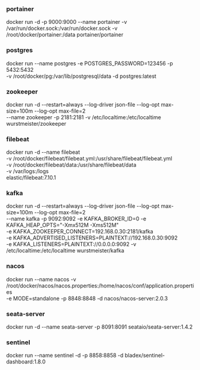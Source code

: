 ### portainer
docker run -d -p 9000:9000 --name portainer  -v /var/run/docker.sock:/var/run/docker.sock -v \
    /root/docker/portainer:/data portainer/portainer
### postgres
docker run --name postgres -e POSTGRES_PASSWORD=123456 -p 5432:5432 \
-v /root/docker/pg:/var/lib/postgresql/data -d postgres:latest

### zookeeper
docker run -d --restart=always --log-driver json-file --log-opt max-size=100m --log-opt max-file=2 \
    --name zookeeper -p 2181:2181 -v /etc/localtime:/etc/localtime wurstmeister/zookeeper
### filebeat 
docker run -d --name filebeat \
    -v /root/docker/filebeat/filebeat.yml:/usr/share/filebeat/filebeat.yml \
    -v /root/docker/filebeat/data:/usr/share/filebeat/data \
    -v /var/logs:/logs \
    elastic/filebeat:7.10.1
### kafka
docker run -d --restart=always --log-driver json-file --log-opt max-size=100m --log-opt max-file=2 \
    --name kafka -p 9092:9092 -e KAFKA_BROKER_ID=0 -e KAFKA_HEAP_OPTS="-Xmx512M -Xms512M" \
    -e KAFKA_ZOOKEEPER_CONNECT=192.168.0.30:2181/kafka \
    -e KAFKA_ADVERTISED_LISTENERS=PLAINTEXT://192.168.0.30:9092 \
    -e KAFKA_LISTENERS=PLAINTEXT://0.0.0.0:9092 -v /etc/localtime:/etc/localtime wurstmeister/kafka
### nacos
docker run --name nacos -v /root/docker/nacos/nacos.properties:/home/nacos/conf/application.properties \
    -e MODE=standalone -p 8848:8848 -d nacos/nacos-server:2.0.3
### seata-server
docker run -d  --name seata-server -p 8091:8091 seataio/seata-server:1.4.2
### sentinel
docker run --name sentinel  -d -p 8858:8858 -d  bladex/sentinel-dashboard:1.8.0
